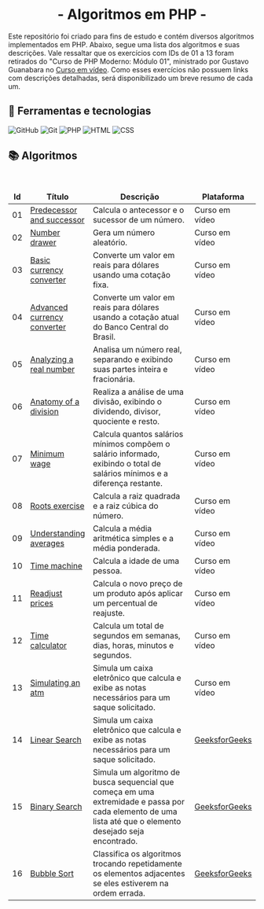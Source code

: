 <div align="center">
  <h1>- Algoritmos em PHP -</h1>
</div>

Este repositório foi criado para fins de estudo e contém diversos algoritmos implementados em PHP. Abaixo, segue uma lista dos algoritmos e suas descrições. Vale ressaltar que os exercícios com IDs de 01 a 13 foram retirados do "Curso de PHP Moderno: Módulo 01", ministrado por Gustavo Guanabara no [Curso em vídeo](https://www.cursoemvideo.com/). Como esses exercícios não possuem links com descrições detalhadas, será disponibilizado um breve resumo de cada um.

<h2> 🧮 Ferramentas e tecnologias </h2>

![GitHub](https://img.shields.io/badge/GitHub-000?style=for-the-badge&logo=github&logoColor=30A3DC)
![Git](https://img.shields.io/badge/Git-000?style=for-the-badge&logo=git&logoColor=E94D5F)
![PHP](https://img.shields.io/badge/PHP-000?style=for-the-badge&logo=php&logoColor=777BB4)
![HTML](https://img.shields.io/badge/HTML5-000?style=for-the-badge&logo=html5&logoColor=E34F26>)
![CSS](https://img.shields.io/badge/CSS3-000?style=for-the-badge&logo=css3&logoColor=1572B6)

<h2> 📚 Algoritmos </h2>
<br>
<table align="center">
    <thead align="center">
        <tr border: none;>
            <td><b>Id</b></td>
            <td><b>Título</b></td>
            <td width="400"><b>Descrição</b></td>
            <td><b>Plataforma</b></td>
        </tr>
    </thead>
    <tbody>
        <tr>
          <td>01</td>
          <td><a href="algorithms/predecessor-and-successor/">Predecessor and successor</a></td>
          <td>Calcula o antecessor e o sucessor de um número.</td>
          <td>Curso em vídeo</td>
        </tr>
        <tr>
          <td>02</td>
          <td><a href="algorithms/number-drawer">Number drawer</a></td>
          <td>Gera um número aleatório.</td>
          <td>Curso em vídeo</td>
        </tr>
        <tr>
          <td>03</td>
          <td><a href="algorithms/basic-currency-converter">Basic currency converter</a></td>
          <td>Converte um valor em reais para dólares usando uma cotação fixa.</td>
          <td>Curso em vídeo</td>
        </tr>
        <tr>
          <td>04</td>
          <td><a href="algorithms/advanced-currency-converter">Advanced currency converter</a></td>
          <td>Converte um valor em reais para dólares usando a cotação atual do Banco Central do Brasil.</td>
          <td>Curso em vídeo</td>
        </tr>
        <tr>
          <td>05</td>
          <td><a href="algorithms/analyzing-a-real-number">Analyzing a real number</a></td>
          <td>Analisa um número real, separando e exibindo suas partes inteira e fracionária.</td>
          <td>Curso em vídeo</td>
        </tr>
        <tr>
          <td>06</td>
          <td><a href="algorithms/anatomy-of-a-division">Anatomy of a division</a></td>
          <td>Realiza a análise de uma divisão, exibindo o dividendo, divisor, quociente e resto.</td>
          <td>Curso em vídeo</td>
        </tr>
        <tr>
          <td>07</td>
          <td><a href="algorithms/minimum-wage">Minimum wage</a></td>
          <td>Calcula quantos salários mínimos compõem o salário informado, exibindo o total de salários mínimos e a diferença restante.</td>
          <td>Curso em vídeo</td>
        </tr>
        <tr>
          <td>08</td>
          <td><a href="algorithms/roots-exercise">Roots exercise</a></td>
          <td>Calcula a raiz quadrada e a raiz cúbica do número.</td>
          <td>Curso em vídeo</td>
        </tr>
        <tr>
          <td>09</td>
          <td><a href="algorithms/understanding-averages">Understanding averages</a></td>
          <td>Calcula a média aritmética simples e a média ponderada.</td>
          <td>Curso em vídeo</td>
        </tr>
        <tr>
          <td>10</td>
          <td><a href="algorithms/time-machine">Time machine</a></td>
          <td>Calcula a idade de uma pessoa.</td>
          <td>Curso em vídeo</td>
        </tr>
        <tr>
          <td>11</td>
          <td><a href="algorithms/readjust-prices">Readjust prices</a></td>
          <td>Calcula o novo preço de um produto após aplicar um percentual de reajuste.</td>
          <td>Curso em vídeo</td>
        </tr>
        <tr>
          <td>12</td>
          <td><a href="algorithms/time-calculator">Time calculator</a></td>
          <td>Calcula um total de segundos em semanas, dias, horas, minutos e segundos.</td>
          <td>Curso em vídeo</td>
        </tr>
        <tr>
          <td>13</td>
          <td><a href="algorithms/simulating-an-atm">Simulating an atm</a></td>
          <td>Simula um caixa eletrônico que calcula e exibe as notas necessários para um saque solicitado.</td>
          <td>Curso em vídeo</td>
        </tr>
        <tr>
          <td>14</td>
          <td><a href="algorithms/linear-search">Linear Search</a></td>
          <td>Simula um caixa eletrônico que calcula e exibe as notas necessários para um saque solicitado.</td>
          <td><a href="https://www.geeksforgeeks.org/linear-search/">GeeksforGeeks</a></td>
        </tr>
        <tr>
          <td>15</td>
          <td><a href="algorithms/binary-search">Binary Search</a></td>
          <td>Simula um algoritmo de busca sequencial que começa em uma extremidade e passa por cada elemento de uma lista até que o elemento desejado seja encontrado.</td>
          <td><a href="https://www.geeksforgeeks.org/binary-search/">GeeksforGeeks</a></td>
        </tr>
        <tr>
          <td>16</td>
          <td><a href="algorithms/binary-search">Bubble Sort</a></td>
          <td>Classifica os algoritmos trocando repetidamente os elementos adjacentes se eles estiverem na ordem errada.</td>
          <td><a href="https://www.geeksforgeeks.org/bubble-sort-algorithm/">GeeksforGeeks</a></td>
        </tr>
    </tbody>
</table>









